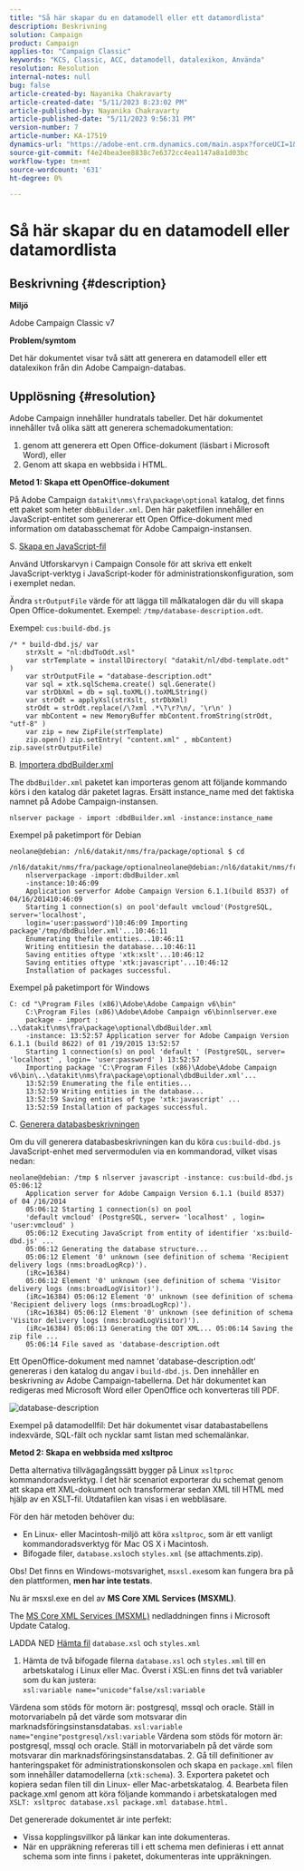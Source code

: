 ```yaml
---
title: "Så här skapar du en datamodell eller ett datamordlista"
description: Beskrivning
solution: Campaign
product: Campaign
applies-to: "Campaign Classic"
keywords: "KCS, Classic, ACC, datamodell, datalexikon, Använda"
resolution: Resolution
internal-notes: null
bug: false
article-created-by: Nayanika Chakravarty
article-created-date: "5/11/2023 8:23:02 PM"
article-published-by: Nayanika Chakravarty
article-published-date: "5/11/2023 9:56:31 PM"
version-number: 7
article-number: KA-17519
dynamics-url: "https://adobe-ent.crm.dynamics.com/main.aspx?forceUCI=1&pagetype=entityrecord&etn=knowledgearticle&id=45c6d39a-39f0-ed11-8849-6045bd006239"
source-git-commit: f4e24bea3ee8838c7e6372cc4ea1147a8a1d03bc
workflow-type: tm+mt
source-wordcount: '631'
ht-degree: 0%

---
```


# Så här skapar du en datamodell eller datamordlista

## Beskrivning {#description}


<b>Miljö</b>

Adobe Campaign Classic v7

<b>Problem/symtom</b>

Det här dokumentet visar två sätt att generera en datamodell eller ett datalexikon från din Adobe Campaign-databas.


## Upplösning {#resolution}


Adobe Campaign innehåller hundratals tabeller. Det här dokumentet innehåller två olika sätt att generera schemadokumentation:

1. genom att generera ett Open Office-dokument (läsbart i Microsoft Word), eller
2. Genom att skapa en webbsida i HTML.


<b>Metod 1: Skapa ett OpenOffice-dokument</b>

På Adobe Campaign `datakit\nms\fra\package\optional` katalog, det finns ett paket som heter `dbbBuilder.xml`. Den här paketfilen innehåller en JavaScript-entitet som genererar ett Open Office-dokument med information om databasschemat för Adobe Campaign-instansen.

S. <u>Skapa en JavaScript-fil</u>



Använd Utforskarvyn i Campaign Console för att skriva ett enkelt JavaScript-verktyg i JavaScript-koder för administrationskonfiguration, som i exemplet nedan.

Ändra `strOutputFile` värde för att lägga till målkatalogen där du vill skapa Open Office-dokumentet. Exempel: `/tmp/database-description.odt`.

Exempel: `cus:build-dbd.js`


```
/* * build-dbd.js/ var 
    strXslt = "nl:dbdToOdt.xsl" 
    var strTemplate = installDirectory( "datakit/nl/dbd-template.odt" ) 
    var strOutputFile = "database-description.odt" 
    var sql = xtk.sqlSchema.create() sql.Generate() 
    var strDbXml = db = sql.toXML().toXMLString() 
    var strOdt = applyXsl(strXslt, strDbXml) 
    strOdt = strOdt.replace(/\?xml .*\?\r?\n/, '\r\n' ) 
    var mbContent = new MemoryBuffer mbContent.fromString(strOdt, "utf-8" ) 
    var zip = new ZipFile(strTemplate) 
    zip.open() zip.setEntry( "content.xml" , mbContent) zip.save(strOutputFile)
```




B. <u>Importera dbdBuilder.xml</u>



The `dbdBuilder.xml` paketet kan importeras genom att följande kommando körs i den katalog där paketet lagras. Ersätt instance_name med det faktiska namnet på Adobe Campaign-instansen.

`nlserver package - import :dbdBuilder.xml -instance:instance_name`

Exempel på paketimport för Debian


```
neolane@debian: /nl6/datakit/nms/fra/package/optional $ cd 
    /nl6/datakit/nms/fra/package/optionalneolane@debian:/nl6/datakit/nms/fra/package/optional$ 
    nlserverpackage -import:dbdBuilder.xml 
    -instance:10:46:09 
    Application serverfor Adobe Campaign Version 6.1.1(build 8537) of 04/16/201410:46:09 
    Starting 1 connection(s) on pool'default vmcloud'(PostgreSQL, server='localhost', 
    login='user:password')10:46:09 Importing package'/tmp/dbdBuilder.xml'...10:46:11 
    Enumerating thefile entities...10:46:11 
    Writing entitiesin the database...10:46:11 
    Saving entities oftype 'xtk:xslt'...10:46:12 
    Saving entities oftype 'xtk:javascript'...10:46:12 
    Installation of packages successful.
```


Exempel på paketimport för Windows


```
C: cd "\Program Files (x86)\Adobe\Adobe Campaign v6\bin" 
    C:\Program Files (x86)\Adobe\Adobe Campaign v6\binnlserver.exe 
    package - import : ..\datakit\nms\fra\package\optional\dbdBuilder.xml 
    -instance: 13:52:57 Application server for Adobe Campaign Version 6.1.1 (build 8622) of 01 /19/2015 13:52:57 
    Starting 1 connection(s) on pool 'default ' (PostgreSQL, server= 'localhost' , login= 'user:password' ) 13:52:57
    Importing package 'C:\Program Files (x86)\Adobe\Adobe Campaign v6\bin\..\datakit\nms\fra\package\optional\dbdBuilder.xml'... 
    13:52:59 Enumerating the file entities... 
    13:52:59 Writing entities in the database... 
    13:52:59 Saving entities of type 'xtk:javascript' ... 
    13:52:59 Installation of packages successful.
```




C. <u>Generera databasbeskrivningen</u>



Om du vill generera databasbeskrivningen kan du köra `cus:build-dbd.js` JavaScript-enhet med servermodulen via en kommandorad, vilket visas nedan:


```
neolane@debian: /tmp $ nlserver javascript -instance: cus:build-dbd.js 05:06:12 
    Application server for Adobe Campaign Version 6.1.1 (build 8537) of 04 /16/2014 
    05:06:12 Starting 1 connection(s) on pool 
    'default vmcloud' (PostgreSQL, server= 'localhost' , login= 'user:vmcloud' ) 
    05:06:12 Executing JavaScript from entity of identifier 'xs:build-dbd.js' ... 
    05:06:12 Generating the database structure... 
    05:06:12 Element '0' unknown (see definition of schema 'Recipient delivery logs (nms:broadLogRcp)'). 
    (iRc=16384) 
    05:06:12 Element '0' unknown (see definition of schema 'Visitor delivery logs (nms:broadLogVisitor)'). 
    (iRc=16384) 05:06:12 Element '0' unknown (see definition of schema 'Recipient delivery logs (nms:broadLogRcp)'). 
    (iRc=16384) 05:06:12 Element '0' unknown (see definition of schema 'Visitor delivery logs (nms:broadLogVisitor)'). 
    (iRc=16384) 05:06:13 Generating the ODT XML... 05:06:14 Saving the zip file ... 
    05:06:14 File saved as 'database-description.odt
```


Ett OpenOffice-dokument med namnet &#39;database-description.odt&#39; genereras i den katalog du angav i `build-dbd.js`. Den innehåller en beskrivning av Adobe Campaign-tabellerna. Det här dokumentet kan redigeras med Microsoft Word eller OpenOffice och konverteras till PDF.

![database-description](https://helpx.adobe.com/content/dam/help/en/campaign/kb/generate-data-model/jcr%3acontent/main-pars/image/database-description.gif "database-description")

Exempel på datamodellfil: Det här dokumentet visar databastabellens indexvärde, SQL-fält och nycklar samt listan med schemalänkar.

<b>Metod 2: Skapa en webbsida med xsltproc</b>

Detta alternativa tillvägagångssätt bygger på Linux `xsltproc` kommandoradsverktyg. I det här scenariot exporterar du schemat genom att skapa ett XML-dokument och transformerar sedan XML till HTML med hjälp av en XSLT-fil. Utdatafilen kan visas i en webbläsare.

För den här metoden behöver du:

- En Linux- eller Macintosh-miljö att köra `xsltproc`, som är ett vanligt kommandoradsverktyg för Mac OS X i Macintosh.
- Bifogade filer, `database.xsl`och `styles.xml` (se attachments.zip).


Obs! Det finns en Windows-motsvarighet, `msxsl.exe`som kan fungera bra på den plattformen, <b>men har inte testats</b>.

Nu är msxsl.exe en del av <b>MS Core XML Services (MSXML)</b>.

The [MS Core XML Services (MSXML)](https://www.catalog.update.microsoft.com/Search.aspx?q=Microsoft%20Core%20XML%20Services%20%28MSXML%29%204.0) nedladdningen finns i Microsoft Update Catalog.

LADDA NED
[Hämta fil](https://helpx.adobe.com/content/dam/help/en/campaign/kb/generate-data-model/jcr:content/main-pars/download_123504941/attachments.zip "attachments.zip")
`database.xsl` och `styles.xml`

1. Hämta de två bifogade filerna `database.xsl` och `styles.xml` till en arbetskatalog i Linux eller Mac. Överst i XSL:en finns det två variabler som du kan justera:<br>    `xsl:variable name="unicode"false/xsl:variable`

Värdena som stöds för motorn är: postgresql, mssql och oracle. Ställ in motorvariabeln på det värde som motsvarar din marknadsföringsinstansdatabas.   `xsl:variable name="engine"postgresql/xsl:variable`
Värdena som stöds för motorn är: postgresql, mssql och oracle. Ställ in motorvariabeln på det värde som motsvarar din marknadsföringsinstansdatabas.
2. Gå till definitioner av hanteringspaket för administrationskonsolen och skapa en `package.xml` filen som innehåller datamodellerna (`xtk:schema`).
3. Exportera paketet och kopiera sedan filen till din Linux- eller Mac-arbetskatalog.
4. Bearbeta filen package.xml genom att köra följande kommando i arbetskatalogen med `XSLT: xsltproc database.xsl package.xml database.html.`


Det genererade dokumentet är inte perfekt:

- Vissa kopplingsvillkor på länkar kan inte dokumenteras.
- När en uppräkning refereras till i ett schema men definieras i ett annat schema som inte finns i paketet, dokumenteras inte uppräkningen.

